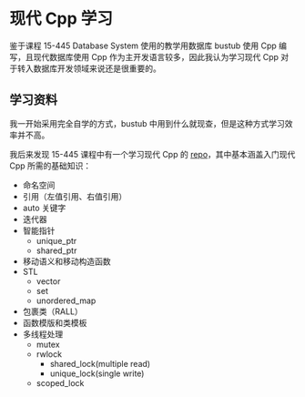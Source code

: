 # 现代 Cpp 学习

鉴于课程 15-445 Database System 使用的教学用数据库 bustub 使用 Cpp 编写，且现代数据库使用 Cpp 作为主开发语言较多，因此我认为学习现代 Cpp 对于转入数据库开发领域来说还是很重要的。

## 学习资料

我一开始采用完全自学的方式，bustub 中用到什么就现查，但是这种方式学习效率并不高。

我后来发现 15-445 课程中有一个学习现代 Cpp 的 [repo](https://github.com/cmu-db/15445-bootcamp)，其中基本涵盖入门现代 Cpp 所需的基础知识：

- 命名空间
- 引用（左值引用、右值引用）
- auto 关键字
- 迭代器
- 智能指针
  - unique_ptr
  - shared_ptr
- 移动语义和移动构造函数
- STL
  - vector
  - set
  - unordered_map
- 包裹类（RALL）
- 函数模版和类模板
- 多线程处理
  - mutex
  - rwlock
    - shared_lock(multiple read)
    - unique_lock(single write)
  - scoped_lock
